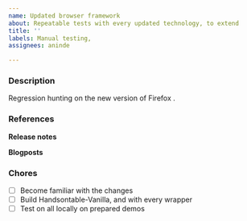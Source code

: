 ```yaml
---
name: Updated browser framework 
about: Repeatable tests with every updated technology, to extend
title: ''
labels: Manual testing, 
assignees: aninde

---
```


### Description
Regression hunting on the new version of Firefox .

### References
**Release notes**

**Blogposts**

### Chores
- [ ] Become familiar with the changes
- [ ] Build Handsontable-Vanilla, and with every wrapper
- [ ] Test on all locally on prepared demos
